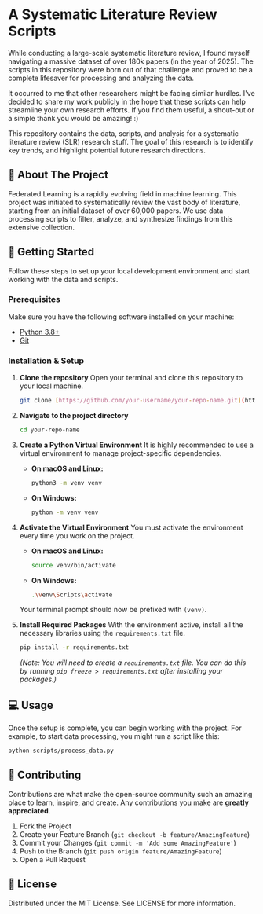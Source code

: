 # A Systematic Literature Review Scripts
While conducting a large-scale systematic literature review, I found myself navigating a massive dataset of over 180k papers (in the year of 2025). The scripts in this repository were born out of that challenge and proved to be a complete lifesaver for processing and analyzing the data.

It occurred to me that other researchers might be facing similar hurdles. I've decided to share my work publicly in the hope that these scripts can help streamline your own research efforts. If you find them useful, a shout-out or a simple thank you would be amazing! :)

This repository contains the data, scripts, and analysis for a systematic literature review (SLR) research stuff. The goal of this research is to identify key trends, and highlight potential future research directions.

## 📖 About The Project

Federated Learning is a rapidly evolving field in machine learning. This project was initiated to systematically review the vast body of literature, starting from an initial dataset of over 60,000 papers. We use data processing scripts to filter, analyze, and synthesize findings from this extensive collection.

## 🚀 Getting Started

Follow these steps to set up your local development environment and start working with the data and scripts.

### Prerequisites

Make sure you have the following software installed on your machine:

* [Python 3.8+](https://www.python.org/downloads/)
* [Git](https://git-scm.com/downloads/)

### Installation & Setup

1.  **Clone the repository**
    Open your terminal and clone this repository to your local machine.
    ```sh
    git clone [https://github.com/your-username/your-repo-name.git](https://github.com/your-username/your-repo-name.git)
    ```

2.  **Navigate to the project directory**
    ```sh
    cd your-repo-name
    ```

3.  **Create a Python Virtual Environment**
    It is highly recommended to use a virtual environment to manage project-specific dependencies.

    * **On macOS and Linux:**
        ```sh
        python3 -m venv venv
        ```

    * **On Windows:**
        ```sh
        python -m venv venv
        ```

4.  **Activate the Virtual Environment**
    You must activate the environment every time you work on the project.

    * **On macOS and Linux:**
        ```sh
        source venv/bin/activate
        ```

    * **On Windows:**
        ```sh
        .\venv\Scripts\activate
        ```
    Your terminal prompt should now be prefixed with `(venv)`.

5.  **Install Required Packages**
    With the environment active, install all the necessary libraries using the `requirements.txt` file.
    ```sh
    pip install -r requirements.txt
    ```
    *(Note: You will need to create a `requirements.txt` file. You can do this by running `pip freeze > requirements.txt` after installing your packages.)*

## 💻 Usage

Once the setup is complete, you can begin working with the project. For example, to start data processing, you might run a script like this:
```sh
python scripts/process_data.py
```

## 🤝 Contributing

Contributions are what make the open-source community such an amazing place to learn, inspire, and create. Any contributions you make are **greatly appreciated**.

1.  Fork the Project
2.  Create your Feature Branch (`git checkout -b feature/AmazingFeature`)
3.  Commit your Changes (`git commit -m 'Add some AmazingFeature'`)
4.  Push to the Branch (`git push origin feature/AmazingFeature`)
5.  Open a Pull Request


## 📄 License
Distributed under the MIT License. See LICENSE for more information.